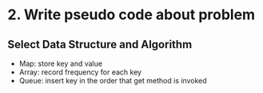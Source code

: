 # 2. Write pseudo code about problem

## Select Data Structure and Algorithm

* Map: store key and value
* Array: record frequency for each key
* Queue: insert key in the order that get method is invoked


